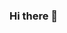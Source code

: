 ### Hi there 👋

<!--
**flashokiller/flashokiller** is a ✨ _special_ ✨ repository because its `README.md` (this file) appears on your GitHub profile.

![My GitHub stats](https://github-readme-stats.vercel.app/api?username=flashokiller&show_icons=true&count_private=true&custom_title=My%20Github%20Stats&theme=clear&hide_border=true)

![Top Languages](https://github-readme-stats.vercel.app/api/top-langs/?username=flashokiller&custom_title=My%20Top%20Used%20Languages&theme=clear&hide_border=true)

- 🌱 I’m currently learning Python and js.
- 📫 How to reach me:
  - Most active on [Telegram](https://t.me/flashokiller_gacha).
  - [Email](mailto: flashokiller@gmail.com).
